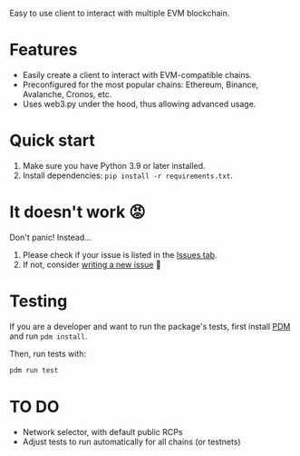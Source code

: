 Easy to use client to interact with multiple EVM blockchain.

# Features

- Easily create a client to interact with EVM-compatible chains.
- Preconfigured for the most popular chains: Ethereum, Binance, Avalanche, Cronos, etc.
- Uses web3.py under the hood, thus allowing advanced usage.

# Quick start

1. Make sure you have Python 3.9 or later installed.
2. Install dependencies: `pip install -r requirements.txt`.

# It doesn't work 😡

Don't panic! Instead...

1. Please check if your issue is listed in the [Issues tab](https://github.com/coccoinomane/web3client.py/issues).
2. If not, consider [writing a new issue](https://github.com/ethereum/web3client.py/issues/new) 🙂

# Testing

If you are a developer and want to run the package's tests, first install [PDM](https://github.com/pdm-project/pdm/) and run `pdm install`.

Then, run tests with:
```bash
pdm run test
```

# TO DO

- Network selector, with default public RCPs
- Adjust tests to run automatically for all chains (or testnets)